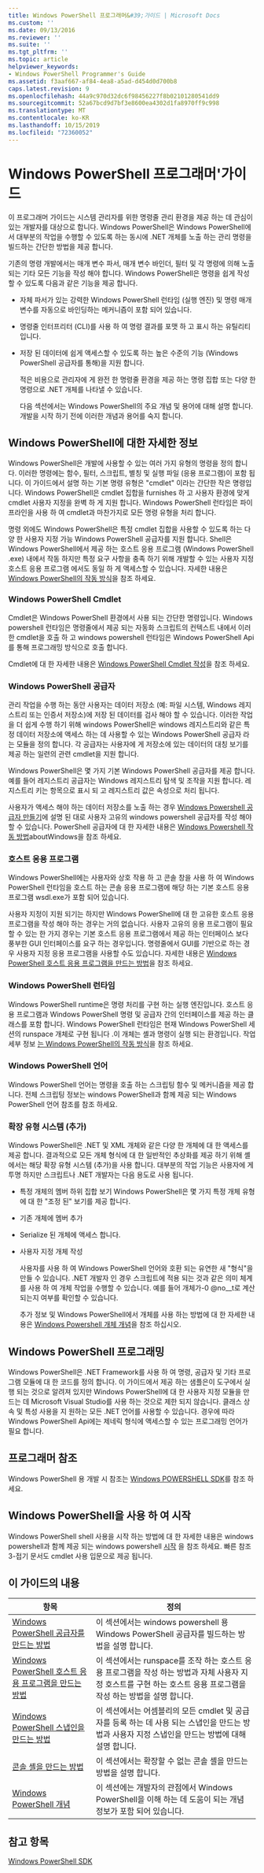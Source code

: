 ```yaml
---
title: Windows PowerShell 프로그래머&#39;가이드 | Microsoft Docs
ms.custom: ''
ms.date: 09/13/2016
ms.reviewer: ''
ms.suite: ''
ms.tgt_pltfrm: ''
ms.topic: article
helpviewer_keywords:
- Windows PowerShell Programmer's Guide
ms.assetid: f3aaf667-af84-4ea8-a5ad-d454d0d700b8
caps.latest.revision: 9
ms.openlocfilehash: 44a9c970d32dc6f98456227f8b02101280541dd9
ms.sourcegitcommit: 52a67bcd9d7bf3e8600ea4302d1fa8970ff9c998
ms.translationtype: MT
ms.contentlocale: ko-KR
ms.lasthandoff: 10/15/2019
ms.locfileid: "72360052"
---
```

# <a name="windows-powershell-programmer39s-guide"></a>Windows PowerShell 프로그래머&#39;가이드

이 프로그래머 가이드는 시스템 관리자를 위한 명령줄 관리 환경을 제공 하는 데 관심이 있는 개발자를 대상으로 합니다. Windows PowerShell은 Windows PowerShell에서 대부분의 작업을 수행할 수 있도록 하는 동시에 .NET 개체를 노출 하는 관리 명령을 빌드하는 간단한 방법을 제공 합니다.

기존의 명령 개발에서는 매개 변수 파서, 매개 변수 바인더, 필터 및 각 명령에 의해 노출 되는 기타 모든 기능을 작성 해야 합니다. Windows PowerShell은 명령을 쉽게 작성할 수 있도록 다음과 같은 기능을 제공 합니다.

- 자체 파서가 있는 강력한 Windows PowerShell 런타임 (실행 엔진) 및 명령 매개 변수를 자동으로 바인딩하는 메커니즘이 포함 되어 있습니다.

- 명령줄 인터프리터 (CLI)를 사용 하 여 명령 결과를 포맷 하 고 표시 하는 유틸리티입니다.

- 저장 된 데이터에 쉽게 액세스할 수 있도록 하는 높은 수준의 기능 (Windows PowerShell 공급자를 통해)을 지원 합니다.

  적은 비용으로 관리자에 게 완전 한 명령줄 환경을 제공 하는 명령 집합 또는 다양 한 명령으로 .NET 개체를 나타낼 수 있습니다.

  다음 섹션에서는 Windows PowerShell의 주요 개념 및 용어에 대해 설명 합니다. 개발을 시작 하기 전에 이러한 개념과 용어를 숙지 합니다.

## <a name="about-windows-powershell"></a>Windows PowerShell에 대한 자세한 정보

Windows PowerShell은 개발에 사용할 수 있는 여러 가지 유형의 명령을 정의 합니다. 이러한 명령에는 함수, 필터, 스크립트, 별칭 및 실행 파일 (응용 프로그램)이 포함 됩니다. 이 가이드에서 설명 하는 기본 명령 유형은 "cmdlet" 이라는 간단한 작은 명령입니다. Windows PowerShell은 cmdlet 집합을 furnishes 하 고 사용자 환경에 맞게 cmdlet 사용자 지정을 완벽 하 게 지원 합니다. Windows PowerShell 런타임은 파이프라인을 사용 하 여 cmdlet과 마찬가지로 모든 명령 유형을 처리 합니다.

명령 외에도 Windows PowerShell은 특정 cmdlet 집합을 사용할 수 있도록 하는 다양 한 사용자 지정 가능 Windows PowerShell 공급자를 지원 합니다. Shell은 Windows PowerShell에서 제공 하는 호스트 응용 프로그램 (Windows PowerShell .exe) 내에서 작동 하지만 특정 요구 사항을 충족 하기 위해 개발할 수 있는 사용자 지정 호스트 응용 프로그램 에서도 동일 하 게 액세스할 수 있습니다. 자세한 내용은 [Windows PowerShell의 작동 방식](/previous-versions//ms714658(v=vs.85))을 참조 하세요.

### <a name="windows-powershell-cmdlets"></a>Windows PowerShell Cmdlet

Cmdlet은 Windows PowerShell 환경에서 사용 되는 간단한 명령입니다. Windows powershell 런타임은 명령줄에서 제공 되는 자동화 스크립트의 컨텍스트 내에서 이러한 cmdlet을 호출 하 고 windows powershell 런타임은 Windows PowerShell Api를 통해 프로그래밍 방식으로 호출 합니다.

Cmdlet에 대 한 자세한 내용은 [Windows PowerShell Cmdlet 작성](../cmdlet/writing-a-windows-powershell-cmdlet.md)을 참조 하세요.

### <a name="windows-powershell-providers"></a>Windows PowerShell 공급자

관리 작업을 수행 하는 동안 사용자는 데이터 저장소 (예: 파일 시스템, Windows 레지스트리 또는 인증서 저장소)에 저장 된 데이터를 검사 해야 할 수 있습니다. 이러한 작업을 더 쉽게 수행 하기 위해 windows PowerShell은 windows 레지스트리와 같은 특정 데이터 저장소에 액세스 하는 데 사용할 수 있는 Windows PowerShell 공급자 라는 모듈을 정의 합니다. 각 공급자는 사용자에 게 저장소에 있는 데이터의 대칭 보기를 제공 하는 일련의 관련 cmdlet을 지원 합니다.

Windows PowerShell은 몇 가지 기본 Windows PowerShell 공급자를 제공 합니다. 예를 들어 레지스트리 공급자는 Windows 레지스트리 탐색 및 조작을 지원 합니다. 레지스트리 키는 항목으로 표시 되 고 레지스트리 값은 속성으로 처리 됩니다.

사용자가 액세스 해야 하는 데이터 저장소를 노출 하는 경우 [Windows Powershell 공급자 만들기](./how-to-create-a-windows-powershell-provider.md)에 설명 된 대로 사용자 고유의 windows powershell 공급자를 작성 해야 할 수 있습니다. PowerShell 공급자에 대 한 자세한 내용은 [Windows Powershell 작동 방법](/previous-versions//ms714658(v=vs.85))aboutWindows을 참조 하세요.

### <a name="host-application"></a>호스트 응용 프로그램

Windows PowerShell에는 사용자와 상호 작용 하 고 콘솔 창을 사용 하 여 Windows PowerShell 런타임을 호스트 하는 콘솔 응용 프로그램에 해당 하는 기본 호스트 응용 프로그램 wsdl.exe가 포함 되어 있습니다.

사용자 지정이 지원 되기는 하지만 Windows PowerShell에 대 한 고유한 호스트 응용 프로그램을 작성 해야 하는 경우는 거의 없습니다. 사용자 고유의 응용 프로그램이 필요할 수 있는 한 가지 경우는 기본 호스트 응용 프로그램에서 제공 하는 인터페이스 보다 풍부한 GUI 인터페이스를 요구 하는 경우입니다. 명령줄에서 GUI를 기반으로 하는 경우 사용자 지정 응용 프로그램을 사용할 수도 있습니다. 자세한 내용은 [Windows PowerShell 호스트 응용 프로그램을 만드는 방법](/powershell/developer/hosting/writing-a-windows-powershell-host-application)을 참조 하세요.

### <a name="windows-powershell-runtime"></a>Windows PowerShell 런타임

Windows PowerShell runtime은 명령 처리를 구현 하는 실행 엔진입니다. 호스트 응용 프로그램과 Windows PowerShell 명령 및 공급자 간의 인터페이스를 제공 하는 클래스를 포함 합니다. Windows PowerShell 런타임은 현재 Windows PowerShell 세션의 runspace 개체로 구현 됩니다 .이 개체는 셸과 명령이 실행 되는 환경입니다. 작업 세부 정보 [는 Windows PowerShell의 작동 방식](/previous-versions//ms714658(v=vs.85))을 참조 하세요.

### <a name="windows-powershell-language"></a>Windows PowerShell 언어

Windows PowerShell 언어는 명령을 호출 하는 스크립팅 함수 및 메커니즘을 제공 합니다. 전체 스크립팅 정보는 windows PowerShell과 함께 제공 되는 Windows PowerShell 언어 참조를 참조 하세요.

### <a name="extended-type-system-ets"></a>확장 유형 시스템 (추가)

Windows PowerShell은 .NET 및 XML 개체와 같은 다양 한 개체에 대 한 액세스를 제공 합니다. 결과적으로 모든 개체 형식에 대 한 일반적인 추상화를 제공 하기 위해 셸에서는 해당 확장 유형 시스템 (추가)을 사용 합니다. 대부분의 작업 기능은 사용자에 게 투명 하지만 스크립트나 .NET 개발자는 다음 용도로 사용 됩니다.

- 특정 개체의 멤버 하위 집합 보기 Windows PowerShell은 몇 가지 특정 개체 유형에 대 한 "조정 된" 보기를 제공 합니다.

- 기존 개체에 멤버 추가

- Serialize 된 개체에 액세스 합니다.

- 사용자 지정 개체 작성

  사용자를 사용 하 여 Windows PowerShell 언어와 호환 되는 유연한 새 "형식"을 만들 수 있습니다. .NET 개발자 인 경우 스크립트에 적용 되는 것과 같은 의미 체계를 사용 하 여 개체 작업을 수행할 수 있습니다. 예를 들어 개체가-0 @no__t로 계산 되는지 여부를 확인할 수 있습니다.

  추가 정보 및 Windows PowerShell에서 개체를 사용 하는 방법에 대 한 자세한 내용은 [Windows Powershell 개체 개념](/powershell/scripting/learn/understanding-important-powershell-concepts?view=powershell-6)을 참조 하십시오.

## <a name="programming-for-windows-powershell"></a>Windows PowerShell 프로그래밍

Windows PowerShell은 .NET Framework를 사용 하 여 명령, 공급자 및 기타 프로그램 모듈에 대 한 코드를 정의 합니다. 이 가이드에서 제공 하는 샘플은이 도구에서 실행 되는 것으로 알려져 있지만 Windows PowerShell에 대 한 사용자 지정 모듈을 만드는 데 Microsoft Visual Studio를 사용 하는 것으로 제한 되지 않습니다. 클래스 상속 및 특성 사용을 지 원하는 모든 .NET 언어를 사용할 수 있습니다. 경우에 따라 Windows PowerShell Api에는 제네릭 형식에 액세스할 수 있는 프로그래밍 언어가 필요 합니다.

## <a name="programmers-reference"></a>프로그래머 참조

Windows PowerShell 용 개발 시 참조는 [Windows POWERSHELL SDK](../windows-powershell-reference.md)를 참조 하세요.

## <a name="getting-started-using-windows-powershell"></a>Windows PowerShell을 사용 하 여 시작

Windows PowerShell shell 사용을 시작 하는 방법에 대 한 자세한 내용은 windows powershell과 함께 제공 되는 windows powershell [시작](/powershell/scripting/getting-started/getting-started-with-windows-powershell) 을 참조 하세요. 빠른 참조 3-접기 문서도 cmdlet 사용 입문으로 제공 됩니다.

## <a name="contents-of-this-guide"></a>이 가이드의 내용

|항목|정의|
|-----------|----------------|
|[Windows PowerShell 공급자를 만드는 방법](./how-to-create-a-windows-powershell-provider.md)|이 섹션에서는 windows powershell 용 Windows PowerShell 공급자를 빌드하는 방법을 설명 합니다.|
|[Windows PowerShell 호스트 응용 프로그램을 만드는 방법](/powershell/developer/hosting/writing-a-windows-powershell-host-application)|이 섹션에서는 runspace를 조작 하는 호스트 응용 프로그램을 작성 하는 방법과 자체 사용자 지정 호스트를 구현 하는 호스트 응용 프로그램을 작성 하는 방법을 설명 합니다.|
|[Windows PowerShell 스냅인을 만드는 방법](../cmdlet/how-to-create-a-windows-powershell-snap-in.md)|이 섹션에서는 어셈블리의 모든 cmdlet 및 공급자를 등록 하는 데 사용 되는 스냅인을 만드는 방법과 사용자 지정 스냅인을 만드는 방법에 대해 설명 합니다.|
|[콘솔 셸을 만드는 방법](./how-to-create-a-console-shell.md)|이 섹션에서는 확장할 수 없는 콘솔 셸을 만드는 방법을 설명 합니다.|
|[Windows PowerShell 개념](./windows-powershell-concepts.md)|이 섹션에는 개발자의 관점에서 Windows PowerShell을 이해 하는 데 도움이 되는 개념 정보가 포함 되어 있습니다.|

## <a name="see-also"></a>참고 항목

[Windows PowerShell SDK](../windows-powershell-reference.md)
